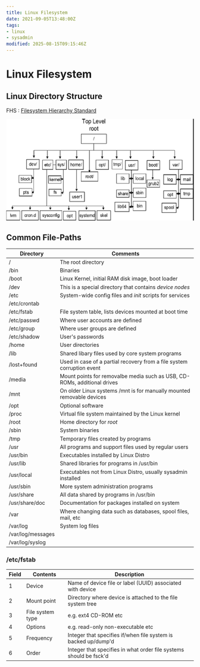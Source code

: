 ```yaml
---
title: Linux Filesystem
date: 2021-09-05T13:48:00Z
tags:
- linux
- sysadmin
modified: 2025-08-15T09:15:46Z
---
```


# Linux Filesystem

## Linux Directory Structure

FHS
: [Filesystem Hierarchy Standard](https://en.wikipedia.org/wiki/Filesystem_Hierarchy_Standard)

![](Pasted%20image%2020240217082937.png)

## Common File-Paths

| **Directory**     | **Comments**                                                             |
| ----------------- | ------------------------------------------------------------------------ |
| /                 | The root directory                                                       |
| /bin              | Binaries                                                                 |
| /boot             | Linux Kernel, initial RAM disk image, boot loader                        |
| /dev              | This is a special directory that contains *device nodes*                 |
| /etc              | System-wide config files and *init* scripts for services                 |
| /etc/crontab      |                                                                          |
| /etc/fstab        | File system table, lists devices mounted at boot time                    |
| /etc/passwd       | Where user accounts are defined                                          |
| /etc/group        | Where user groups are defined                                            |
| /etc/shadow       | User's passwords                                                         |
| /home             | User directories                                                         |
| /lib              | Shared libary files used by core system programs                         |
| /lost+found       | Used in case of a partial recovery from a file system corruption event   |
| /media            | Mount points for removalbe media such as USB, CD-ROMs, additional drives |
| /mnt              | On older Linux systems /mnt is for manually mounted removable devices    |
| /opt              | Optional software                                                        |
| /proc             | Virtual file system maintained by the Linux kernel                       |
| /root             | Home directory for *root*                                                |
| /sbin             | System binaries                                                          |
| /tmp              | Temporary files created by programs                                      |
| /usr              | All programs and support files used by regular users                     |
| /usr/bin          | Executables installed by Linux Distro                                    |
| /usr/lib          | Shared libraries for programs in /usr/bin                                |
| /usr/local        | Executables not from Linux Distro, usually sysadmin installed            |
| /usr/sbin         | More system administration programs                                      |
| /usr/share        | All data shared by programs in /usr/bin                                  |
| /usr/share/doc    | Documentation for packages installed on system                           |
| /var              | Where changing data such as databases, spool files, mail, etc            |
| /var/log          | System log files                                                         |
| /var/log/messages |                                                                          |
| /var/log/syslog   |                                                                          |

### /etc/fstab

| **Field** | **Contents**     | **Description**                                                    |
| --------- | ---------------- | ------------------------------------------------------------------ |
| 1         | Device           | Name of device file or label (UUID) associated with device         |
| 2         | Mount point      | Directory where device is attached to the file system tree         |
| 3         | File system type | e.g. ext4 CD-ROM etc                                               |
| 4         | Options          | e.g. read-only non-executable etc                                  |
| 5         | Frequency        | Integer that specifies if/when file system is backed up/dump'd     |
| 6         | Order            | Integer that specifies in what order file systems should be fsck'd |
